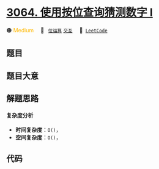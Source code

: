 # [3064. 使用按位查询猜测数字 I](https://leetcode.com/problems/guess-the-number-using-bitwise-questions-i)

🟠 <font color=#ffb800>Medium</font>&emsp; 🔖&ensp; [`位运算`](/leetcode/outline/tag/bit-manipulation.md) [`交互`](/leetcode/outline/tag/interactive.md)&emsp; 🔗&ensp;[`LeetCode`](https://leetcode.com/problems/guess-the-number-using-bitwise-questions-i)

## 题目




## 题目大意




## 解题思路

#### 复杂度分析

- **时间复杂度**：`O()`，
- **空间复杂度**：`O()`，

## 代码

```javascript

```